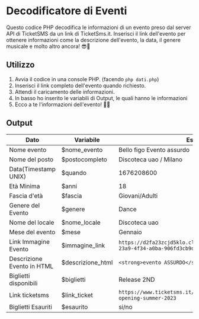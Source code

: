 # Decodificatore di Eventi
Questo codice PHP decodifica le informazioni di un evento preso dal server API di TicketSMS da un link di TicketSms.it. 
Inserisci il link dell'evento per ottenere informazioni come la descrizione dell'evento, la data, il genere musicale e molto altro ancora! 😎🎉

## Utilizzo

1. Avvia il codice in una console PHP. (facendo ```php dati.php```)
2. Inserisci il link completo dell'evento quando richiesto.
3. Attendi il caricamento delle informazioni.
4. In basso ho inserito le variabili di Output, le quali hanno le informazioni
5. Ecco a te l'informazioni dell'evento! 🎵🕺

## Output

| Dato | Variabile | Esempio Output |
| --- | --- | --- |
| Nome evento | $nome_evento | Bello figo Evento assurdo |
| Nome del posto | $postocompleto | Discoteca uao / Milano |
| Data(Timestamp UNIX) | $quando | 1676208600 |
| Età Minima | $anni | 18 |
| Fascia d'età | $fascia | Giovani/Adulti |
| Genere del Evento | $genere | Dance |
| Nome del locale | $nome_locale | Discoteca uao |
| Mese del evento | $mese | Gennaio |
| Link Immagine Evento | $immagine_link | ```https://d2fa23zcjd5klo.cloudfront.net/square/event/13513075-23a9-4f34-a0ba-906fd3cb9d65.jpg``` |
| Descrizione Evento in HTML | $descrizione_html | `<strong>evento ASSURDO</strong><br><p>Con Giasin</p>` |
| Biglietti disponibili | $biglietti | Release 2ND |
| Link ticketsms | $link_ticket | ```https://www.ticketsms.it/event/Clpatone-Kings-Jesolo-opening-summer-2023``` |
| Biglietti Esauriti | $esaurito | si/no |
